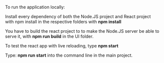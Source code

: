 To run the application locally:

Install every dependency of both the Node.JS project and React project with npm install in the respective folders with **npm install**

You have to build the react project to to make the Node.JS server be able to serve it, with **npm run build** in the UI folder.

To test the react app with live reloading, type **npm start**

Type: **npm run start** into the command line in the main project.
